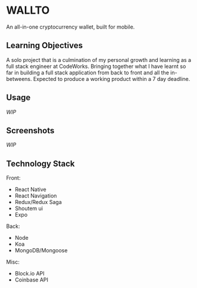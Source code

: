 # WALLTO
An all-in-one cryptocurrency wallet, built for mobile.

## Learning Objectives
A solo project that is a culmination of my personal growth and learning as a full stack engineer at CodeWorks. Bringing together what I have learnt so far in building a full stack application from back to front and all the in-betweens. Expected to produce a working product within a 7 day deadline.

## Usage
*WIP*

## Screenshots
*WIP*

## Technology Stack
Front:
- React Native
- React Navigation
- Redux/Redux Saga
- Shoutem ui
- Expo

Back:
- Node
- Koa
- MongoDB/Mongoose

Misc:
- Block.io API
- Coinbase API
